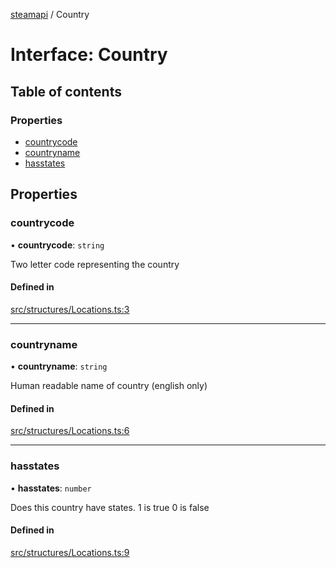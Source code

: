 [steamapi](../README.md) / Country

# Interface: Country

## Table of contents

### Properties

- [countrycode](Country.md#countrycode)
- [countryname](Country.md#countryname)
- [hasstates](Country.md#hasstates)

## Properties

### countrycode

• **countrycode**: `string`

Two letter code representing the country

#### Defined in

[src/structures/Locations.ts:3](https://github.com/xDimGG/node-steamapi/blob/f869965/src/structures/Locations.ts#L3)

___

### countryname

• **countryname**: `string`

Human readable name of country (english only)

#### Defined in

[src/structures/Locations.ts:6](https://github.com/xDimGG/node-steamapi/blob/f869965/src/structures/Locations.ts#L6)

___

### hasstates

• **hasstates**: `number`

Does this country have states. 1 is true 0 is false

#### Defined in

[src/structures/Locations.ts:9](https://github.com/xDimGG/node-steamapi/blob/f869965/src/structures/Locations.ts#L9)
